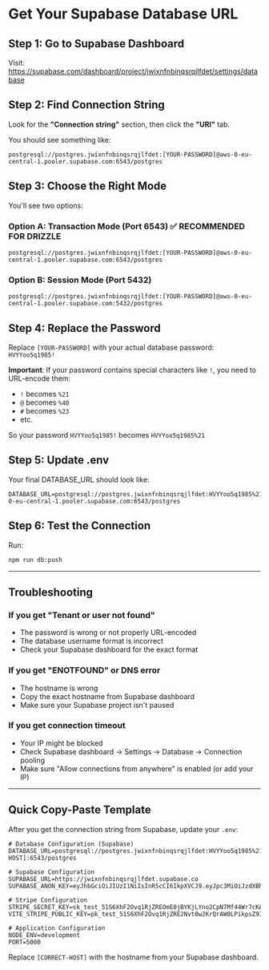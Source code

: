 # Get Your Supabase Database URL

## Step 1: Go to Supabase Dashboard

Visit: https://supabase.com/dashboard/project/jwixnfnbinqsrqjlfdet/settings/database

## Step 2: Find Connection String

Look for the **"Connection string"** section, then click the **"URI"** tab.

You should see something like:

```
postgresql://postgres.jwixnfnbinqsrqjlfdet:[YOUR-PASSWORD]@aws-0-eu-central-1.pooler.supabase.com:6543/postgres
```

## Step 3: Choose the Right Mode

You'll see two options:

### Option A: Transaction Mode (Port 6543) ✅ **RECOMMENDED FOR DRIZZLE**
```
postgresql://postgres.jwixnfnbinqsrqjlfdet:[YOUR-PASSWORD]@aws-0-eu-central-1.pooler.supabase.com:6543/postgres
```

### Option B: Session Mode (Port 5432)
```
postgresql://postgres.jwixnfnbinqsrqjlfdet:[YOUR-PASSWORD]@aws-0-eu-central-1.pooler.supabase.com:5432/postgres
```

## Step 4: Replace the Password

Replace `[YOUR-PASSWORD]` with your actual database password: `HVYYoo5q1985!`

**Important**: If your password contains special characters like `!`, you need to URL-encode them:
- `!` becomes `%21`
- `@` becomes `%40`
- `#` becomes `%23`
- etc.

So your password `HVYYoo5q1985!` becomes `HVYYoo5q1985%21`

## Step 5: Update .env

Your final DATABASE_URL should look like:

```env
DATABASE_URL=postgresql://postgres.jwixnfnbinqsrqjlfdet:HVYYoo5q1985%21@aws-0-eu-central-1.pooler.supabase.com:6543/postgres
```

## Step 6: Test the Connection

Run:
```bash
npm run db:push
```

---

## Troubleshooting

### If you get "Tenant or user not found"
- The password is wrong or not properly URL-encoded
- The database username format is incorrect
- Check your Supabase dashboard for the exact format

### If you get "ENOTFOUND" or DNS error
- The hostname is wrong
- Copy the exact hostname from Supabase dashboard
- Make sure your Supabase project isn't paused

### If you get connection timeout
- Your IP might be blocked
- Check Supabase dashboard → Settings → Database → Connection pooling
- Make sure "Allow connections from anywhere" is enabled (or add your IP)

---

## Quick Copy-Paste Template

After you get the connection string from Supabase, update your `.env`:

```env
# Database Configuration (Supabase)
DATABASE_URL=postgresql://postgres.jwixnfnbinqsrqjlfdet:HVYYoo5q1985%21@[CORRECT-HOST]:6543/postgres

# Supabase Configuration
SUPABASE_URL=https://jwixnfnbinqsrqjlfdet.supabase.co
SUPABASE_ANON_KEY=eyJhbGciOiJIUzI1NiIsInR5cCI6IkpXVCJ9.eyJpc3MiOiJzdXBhYmFzZSIsInJlZiI6Imp3aXhuZm5iaW5xc3JxamxmZGV0Iiwicm9sZSI6ImFub24iLCJpYXQiOjE3NTk0ODE2ODcsImV4cCI6MjA3NTA1NzY4N30.wtZPziRPVSAqV6LmzBFMmGtYylE8n8TTZVSmtjj8Hlk

# Stripe Configuration
STRIPE_SECRET_KEY=sk_test_51S6XhF2Ovq1RjZREOmE0jBYKjLYno2CpN7Mf44Wr7cKAJtc76QmTaDWtzpuFmRqpO0L19NEtCPyuBNzS9MtxBHA300yqsftRx9
VITE_STRIPE_PUBLIC_KEY=pk_test_51S6XhF2Ovq1RjZRE2Nvt0w2KrQrAW0LPikpsZ9ItmiYYFDKR9Cvx4avpGePIGHbMTcIotLZelfKeX5RnMtvg04YI00JDeNe0Ros

# Application Configuration
NODE_ENV=development
PORT=5000
```

Replace `[CORRECT-HOST]` with the hostname from your Supabase dashboard.
